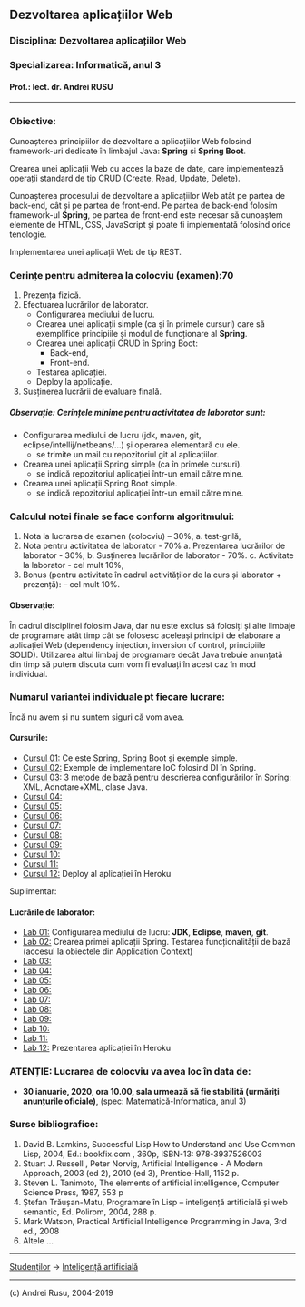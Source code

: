 ## Dezvoltarea aplicațiilor Web

### **Disciplina**: Dezvoltarea aplicațiilor Web

### **Specializarea**: Informatică, anul 3

#### Prof.: lect. dr. Andrei RUSU

---

### Obiective:

Cunoașterea principiilor de dezvoltare a aplicațiilor Web folosind framework-uri dedicate în limbajul Java: **Spring** și **Spring Boot**.

Crearea unei aplicații Web cu acces la baze de date, care implementează operații standard de tip CRUD (Create, Read, Update, Delete). 

Cunoașterea procesului de dezvoltare a aplicațiilor Web atât pe partea de back-end, cât și pe partea de front-end. Pe partea de back-end folosim framework-ul __Spring__, pe partea de front-end este necesar să cunoaștem elemente de HTML, CSS, JavaScript și poate fi implementată folosind orice tenologie. 

Implementarea unei aplicații Web de tip REST.   


### Cerințe pentru admiterea la colocviu (examen):70

1. Prezența fizică.
2. Efectuarea lucrărilor de laborator.
   - Configurarea mediului de lucru.
   - Crearea unei aplicații simple (ca și în primele cursuri) care să exemplifice principiile și modul de funcționare al __Spring__. 
   - Crearea unei aplicații CRUD în Spring Boot:
     * Back-end,
     * Front-end.
   - Testarea aplicației.
   - Deploy la applicație. 
3. Susținerea lucrării de evaluare finală.

##### Observație: Cerințele minime pentru activitatea de laborator sunt: 

- Configurarea mediului de lucru (jdk, maven, git, eclipse/intellij/netbeans/...) și operarea elementară cu ele.
  - se trimite un mail cu repozitoriul git al aplicațiilor.  
- Crearea unei aplicații Spring simple (ca în primele cursuri). 
  - se indică repozitoriul aplicației într-un email către mine.
- Crearea unei aplicații Spring Boot simple. 
  - se indică repozitoriul aplicației într-un email către mine. 

### Calculul  notei finale se face conform algoritmului:

1. Nota la lucrarea de examen (colocviu) – 30%,
   a. test-grilă,
2. Nota pentru activitatea de laborator - 70%
   a. Prezentarea lucrărilor de laborator - 30%;
   b. Susținerea lucrărilor de laborator - 70%.
   c. Activitate la laborator - cel mult 10%,
3. Bonus (pentru activitate în cadrul activităților de la curs și laborator + prezență): – cel mult 10%. 

#### Observație: 

În cadrul disciplinei folosim Java, dar nu este exclus să folosiți și alte limbaje de programare atât timp cât se folosesc aceleași principii de elaborare a aplicației Web (dependency injection, inversion of control, principiile SOLID). Utilizarea altui limbaj de programare decât Java trebuie anunțată din timp să putem discuta cum vom fi evaluați în acest caz în mod individual. 

### Numarul variantei individuale pt fiecare lucrare: 

Încă nu avem și nu suntem siguri că vom avea. 

#### Cursurile:

- [Cursul 01:](https://yadi.sk/d/-YkJj-XSUR-JwQ) Ce este Spring, Spring Boot și exemple simple.
- [Cursul 02:]() Exemple de implementare IoC folosind DI în Spring.
- [Cursul 03:]() 3 metode de bază pentru descrierea configurărilor în Spring: XML, Adnotare+XML, clase Java. 
- [Cursul 04:]()
- [Cursul 05:]()
- [Cursul 06:]()
- [Cursul 07:]()
- [Cursul 08:]()
- [Cursul 09:]()
- [Cursul 10:]()
- [Cursul 11:]() 
- [Cursul 12:]() Deploy al aplicației în Heroku

Suplimentar: 




#### Lucrările de laborator:

- [Lab 01:]() Configurarea mediului de lucru: __JDK__, __Eclipse__, __maven__, __git__. 
- [Lab 02:]() Crearea primei aplicații Spring. Testarea funcționalității de bază (accesul la obiectele din Application Context)
- [Lab 03:]() 
- [Lab 04:]() 
- [Lab 05:]() 
- [Lab 06:]() 
- [Lab 07:]() 
- [Lab 08:]() 
- [Lab 09:]() 
- [Lab 10:]() 
- [Lab 11:]() 
- [Lab 12:]() Prezentarea aplicației în Heroku


### ATENȚIE: Lucrarea de colocviu va avea loc în data de:

* **30 ianuarie, 2020, ora 10.00, sala urmează să fie stabilită (urmăriți anunțurile oficiale)**, (spec: Matematică-Informatica, anul 3)

### Surse bibliografice:

1. David B. Lamkins, Successful Lisp How to Understand and Use Common Lisp, 2004, Ed.: bookfix.com , 360p, ISBN-13: 978-3937526003
2. Stuart J. Russell , Peter Norvig, Artificial Intelligence - A Modern Approach, 2003 (ed
2), 2010 (ed 3), Prentice-Hall, 1152 p.
3. Steven L. Tanimoto, The elements of artificial intelligence, Computer Science Press,
1987, 553 p
4. Ștefan Trăușan-Matu, Programare în Lisp – inteligență artificială și web semantic, Ed.
Polirom, 2004, 288 p.
5. Mark Watson, Practical Artificial Intelligence Programming in Java, 3rd ed., 2008
6. Altele ...

***

[Studenților](./) -> [Inteligență artificială]() 

---

(c) Andrei Rusu, 2004-2019


